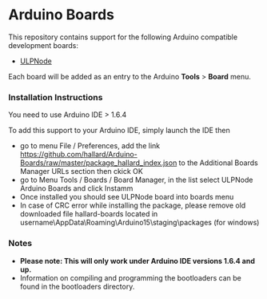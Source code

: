 # Arduino Boards

This repository contains support for the following Arduino compatible development boards:
* [ULPNode](http://hallard.me/category/ulpnode/)

Each board will be added as an entry to the Arduino **Tools** > **Board** menu.

### Installation Instructions

You need to use Arduino IDE > 1.6.4

To add this support to your Arduino IDE, simply launch the IDE then 
* go to menu File / Preferences, add the link https://github.com/hallard/Arduino-Boards/raw/master/package_hallard_index.json to the Additional Boards Manager URLs section then ckick OK
* go to Menu Tools / Boards / Board Manager, in the list select ULPNode Arduino Boards and click Instamm
* Once installed you should see ULPNode board into boards menu
* In case of CRC error while installing the package, please remove old downloaded file hallard-boards located in username\AppData\Roaming\Arduino15\staging\packages (for windows)


### Notes
	
* **Please note: This will only work under Arduino IDE versions 1.6.4 and up.**
* Information on compiling and programming the bootloaders can be found in the bootloaders directory.
